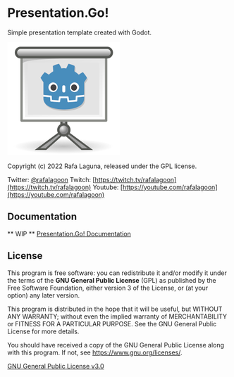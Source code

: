 # Presentation.Go!

Simple presentation template created with Godot.

![Presentation.Go! Logo](doc/icon_256.png)

Copyright (c) 2022 Rafa Laguna, released under the GPL license.

Twitter: [@rafalagoon](https://twitter.com/rafalagoon)
Twitch: [https://twitch.tv/rafalagoon](https://twitch.tv/rafalagoon)
Youtube: [https://youtube.com/rafalagoon](https://youtube.com/rafalagoon)

## Documentation

** WIP **
[Presentation.Go! Documentation](doc/index.md)


## License

This program is free software: you can redistribute it and/or modify it under the terms of the **GNU General Public License** (GPL) as published by the Free Software Foundation, either version 3 of the License, or (at your option) any later version.

This program is distributed in the hope that it will be useful, but WITHOUT ANY WARRANTY; without even the implied warranty of MERCHANTABILITY or FITNESS FOR A PARTICULAR PURPOSE. See the GNU General Public License for more details.

You should have received a copy of the GNU General Public License along with this program. If not, see <https://www.gnu.org/licenses/>. 

[GNU General Public License v3.0](doc/gnu-gpl-v3.0.md)
